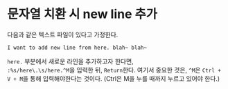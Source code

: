 # 문자열 치환 시 new line 추가
다음과 같은 텍스트 파일이 있다고 가정한다.
```
I want to add new line from here. blah~ blah~
```

`here.` 부분에서 새로운 라인을 추가하고자 한다면,<br />
`:%s/here\.\s/here.^M`을 입력한 뒤, `Return`한다.
여기서 중요한 것은, `^M`은 `Ctrl + V + M`을 통해 입력해야한다는 것이다. (Ctrl은 M을 누를 때까지 누르고 있어야 한다.)
